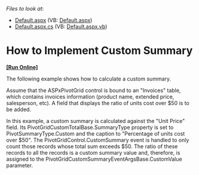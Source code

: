 <!-- default file list -->
*Files to look at*:

* [Default.aspx](./CS/ASPxPivotGrid_CustomSummary/Default.aspx) (VB: [Default.aspx](./VB/ASPxPivotGrid_CustomSummary/Default.aspx))
* [Default.aspx.cs](./CS/ASPxPivotGrid_CustomSummary/Default.aspx.cs) (VB: [Default.aspx.vb](./VB/ASPxPivotGrid_CustomSummary/Default.aspx.vb))
<!-- default file list end -->
# How to Implement Custom Summary
<!-- run online -->
**[[Run Online]](https://codecentral.devexpress.com/e1877/)**
<!-- run online end -->


<p>The following example shows how to calculate a custom summary.</p><p>Assume that the ASPxPivotGrid control is bound to an "Invoices" table, which contains invoices information (product name, extended price, salesperson, etc). A field that displays the ratio of units cost over $50 is to be added.</p><p>In this example, a custom summary is calculated against the "Unit Price" field. Its PivotGridCustomTotalBase.SummaryType property is set to PivotSummaryType.Custom and the caption to "Percentage of units cost over $50". The PivotGridControl.CustomSummary event is handled to only count those records whose total sum exceeds $50. The ratio of these records to all the records is a custom summary value and, therefore, is assigned to the PivotGridCustomSummaryEventArgsBase.CustomValue parameter.</p>

<br/>


